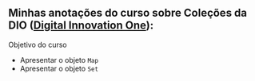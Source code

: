 ## Minhas anotações do curso sobre Coleções da DIO ([Digital Innovation One](https://digitalinnovation.one/)):

Objetivo do curso

- Apresentar o objeto ```Map```
- Apresentar o objeto ```Set```
